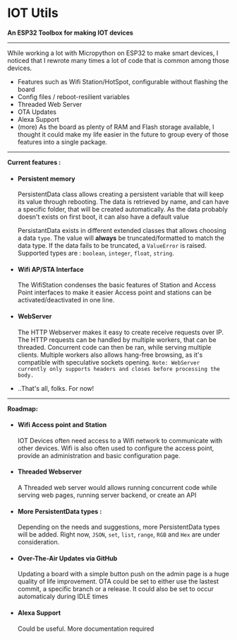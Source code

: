 # IOT Utils

**An ESP32 Toolbox for making IOT devices**
___
While working a lot with Micropython on ESP32 to make smart devices, I noticed that I rewrote many times a lot of code that is common among those devices. 
- Features such as Wifi Station/HotSpot, configurable without flashing the board
- Config files / reboot-resilient variables
- Threaded Web Server
- OTA Updates 
- Alexa Support
- (more)
As the board as plenty of RAM and Flash storage available, I thought it could make my life easier in the future to group every of those features into a single package. 
___

**Current features :**
- #### Persistent memory
	 PersistentData class allows creating a persistent variable that will keep its value through rebooting.
	 The data is retrieved by name, and can have a specific folder, that will be created automatically. As the data probably doesn't exists on first boot, it can also have a default value
	 
	 PersistantData exists in different extended classes that allows choosing a data `type`. The value will **always** be truncated/formatted to match the data type. If the data fails to be truncated, a `ValueError` is raised.
 Supported types are : `boolean`, `integer`, `float`, `string`. 
 
 - #### Wifi AP/STA Interface
      The WifiStation condenses the basic features of Station and Access Point interfaces to make it easier
      Access point and stations can be activated/deactivated in one line.
      
 - #### WebServer
      The HTTP Webserver makes it easy to create receive requests over IP.
      The HTTP requests can be handled by multiple workers, that can be threaded. 
      Concurrent code can then be ran, while serving multiple clients. 
      Multiple workers also allows hang-free browsing, as it's compatible with speculative sockets opening.
      `Note: WebServer currently only supports headers and closes before processing the body.`
      
 - ..That's all, folks. For now!
___
**Roadmap:**
- #### Wifi Access point and Station
  IOT Devices often need access to a Wifi network to communicate with other devices. 
  Wifi is also often used to configure the access point, provide an administration and basic configuration page.

- #### Threaded Webserver
   A Threaded web server would allows running concurrent code while serving web pages, running server backend, or create an API

- #### More PersistentData types : 
  Depending on the needs and suggestions, more PersistentData types will be added. Right now, `JSON`, `set`, `list`, `range`, `RGB` and `Hex` are under consideration.
- #### Over-The-Air Updates via GitHub
  Updating a board with a simple button push on the admin page is a huge quality of life improvement. OTA could be set to either use the lastest commit, a specific branch or a release. 
  It could also be set to occur automaticaly during IDLE times 
- #### Alexa Support
  Could be useful. More documentation required

